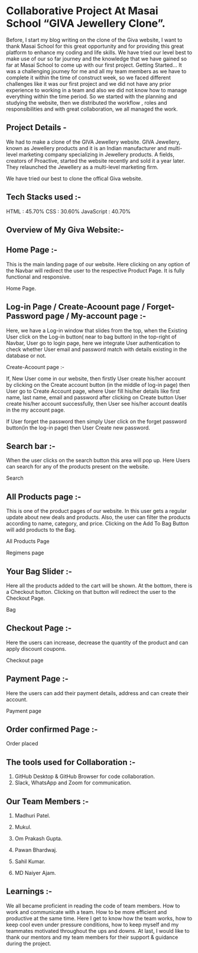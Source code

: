 

# Collaborative Project At Masai School “GIVA Jewellery Clone”.

Before, I start my blog writing on the clone of the Giva website, I want to thank Masai School for this great opportunity and for providing this great platform to enhance my coding and life skills.
We have tried our level best to make use of our so far journey and the knowledge that we have gained so far at Masai School to come up with our first project.
Getting Started…
It was a challenging journey for me and all my team members as we have to complete it within the time of construct week, so we faced different challenges like it was our first project and we did not have any prior experience to working in a team and also we did not know how to manage everything within the time period. So we started with the planning and studying the website, then we distributed the workflow , roles and responsibilities and with great collaboration, we all managed the work.


## Project Details -

We had to make a clone of the GIVA Jewellery website.
GIVA Jewellery, known as Jewellery products and it is an Indian manufacturer and multi-level marketing company specializing in Jewellery products. A fields, creators of Proactive, started the website recently and sold it a year later. They relaunched the Jewellery as a multi-level marketing firm.

We have tried our best to clone the offical Giva website.

## Tech Stacks used :-
HTML : 45.70%
CSS : 30.60%
JavaScript : 40.70%

## Overview of My Giva Website:-

## Home Page :-

This is the main landing page of our website. Here clicking on any option of the Navbar will redirect the user to the respective Product Page.
It is fully functional and responsive.

Home Page.

## Log-in Page / Create-Acoount page / Forget-Password page / My-account page :-

Here, we have a Log-in window that slides from the top, when the Existing User click on the Log-in button( near to bag button) in the top-right of Navbar,
User go to login page, here we integrate User authentication to check whether User email and password match with details existing in the database or not.

Create-Acoount page :- 

If, New User come in our website, then firstly User create his/her account by clicking on the Create account button (in the middle of log-in page) then User go to Create Account page, where User fill his/her details like first name, last name, email and password after clicking on Create button User create his/her account successfully, then User see his/her account deatils in the my account page.

If User forget the password then simply User click on the forget password button(in the log-in page) then User Create new password.


## Search bar :-

When the user clicks on the search button this area will pop up.
Here Users can search for any of the products present on the website.

Search

## All Products page :-

This is one of the product pages of our website.
In this user gets a regular update about new deals and products.
Also, the user can filter the products according to name, category, and price.
Clicking on the Add To Bag Button will add products to the Bag.

All Products Page

Regimens page

## Your Bag Slider :-

Here all the products added to the cart will be shown. At the bottom, there is a Checkout button. Clicking on that button will redirect the user to the Checkout Page.

Bag


## Checkout Page :-

Here the users can increase, decrease the quantity of the product and can apply discount coupons.

Checkout page

## Payment Page :-

Here the users can add their payment details, address and can create their account.

Payment page


## Order confirmed Page :-
Order placed

## The tools used for Collaboration :-

1. GitHub Desktop & GitHub Browser for code collaboration.
2. Slack, WhatsApp and Zoom for communication.

## Our Team Members :-

1. Madhuri Patel.

2. Mukul.

3. Om Prakash Gupta.

4. Pawan Bhardwaj.

5. Sahil Kumar.

6. MD Naiyer Ajam.


## Learnings :-

We all became proficient in reading the code of team members.
How to work and communicate with a team.
How to be more efficient and productive at the same time.
Here I get to know how the team works, how to keep cool even under pressure conditions, how to keep myself and my teammates motivated throughout the ups and downs.
At last, I would like to thank our mentors and my team members for their support & guidance during the project.
